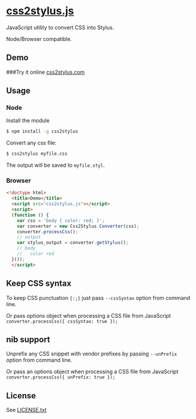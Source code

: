 # [css2stylus.js](http://css2stylus.com)

JavaScript utility to convert CSS into Stylus.

Node/Browser compatible.

## Demo

###Try it online [css2stylus.com](http://css2stylus.com)

## Usage

### Node

Install the module
```bash
$ npm install -g css2stylus
```

Convert any css file:
```bash
$ css2stylus myfile.css
```

The output will be saved to `myfile.styl`.

### Browser

```html
<!doctype html>
  <title>Demo</title>
  <script src="css2stylus.js"></script>
  <script>
  (function () {
    var css = 'body { color: red; }';
    var converter = new Css2Stylus.Converter(css);
    converter.processCss();
    // output
    var stylus_output = converter.getStylus();
    // body
    //   color red
  }());
  </script>
```

## Keep CSS syntax
To keep CSS punctuation `{:;}` just pass `--cssSyntax` option from command line.

Or pass options object when processing a CSS file from JavaScript `converter.processCss({ cssSyntax: true });`

## nib support
Unprefix any CSS snippet with vendor prefixes by passing `--unPrefix` option from command line.

Or pass an options object when processing a CSS file from JavaScript `converter.processCss({ unPrefix: true });`

## License
See [LICENSE.txt](https://raw.github.com/dciccale/css2stylus.js/master/LICENSE.txt)
